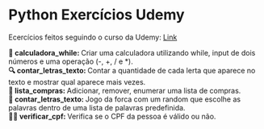 # Python Exercícios Udemy
Ecercícios feitos seguindo o curso da Udemy: 
    <a href="https://www.udemy.com/course/python-3-do-zero-ao-avancado/?couponCode=ST11MT91624B" target="_blank">Link</a>

<b>🧮 calculadora_while: </b> Criar uma calculadora utilizando while, input de dois números e uma operação (-, +, / e *).</br>
<b>🔍 contar_letras_texto: </b> Contar a quantidade de cada lerta que aparece no texto e mostrar qual aparece mais vezes.</br>
<b>🧺 lista_compras: </b> Adicionar, remover, enumerar uma lista de compras. </br>
<b>🎲 contar_letras_texto: </b> Jogo da forca com um random que escolhe as palavras dentro de uma lista de palavras predefinida.</br>
<b>🕵️‍♀️ verificar_cpf: </b> Verifica se o CPF da pessoa é válido ou não.</br>


